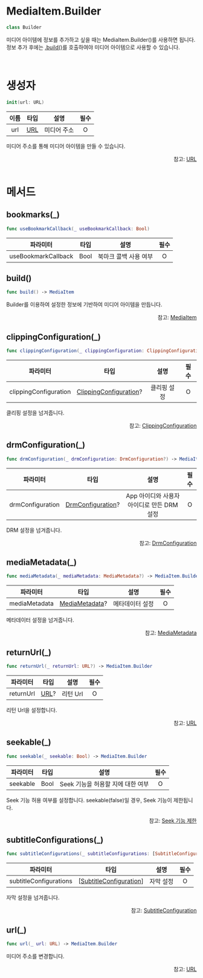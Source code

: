 # MediaItem.Builder

```swift
class Builder
```

미디어 아이템에 정보를 추가하고 싶을 때는 MediaItem.Builder()를 사용하면 됩니다. 정보 추가 후에는 [.build()](#build)를 호출하여야 미디어 아이템으로 사용할 수 있습니다.

<br>

# 생성자

```swift
init(url: URL)
```

|이름|타입|설명|필수|
|:--:|:--:|:--:|:--:|
|url|[URL](https://developer.apple.com/documentation/foundation/url)|미디어 주소|O|

미디어 주소를 통해 미디어 아이템을 만들 수 있습니다.

<div align="right">
참고: <a href="https://developer.apple.com/documentation/foundation/url)">URL</a>
</div>

<br>

# 메서드

## bookmarks(_)

```swift
func useBookmarkCallback(_ useBookmarkCallback: Bool)
```
|파라미터|타입|설명|필수|
|:--:|:--:|:--:|:--:|
|useBookmarkCallback|Bool|북마크 콜백 사용 여부|O|

## build()

```swift
func build() -> MediaItem
```

Builder를 이용하여 설정한 정보에 기반하여 미디어 아이템을 만듭니다.

<div align="right">
참고: <a href="../../struct/media-item/home.md">MediaItem</a>
</div>

## clippingConfiguration(_)

```swift
func clippingConfiguration(_ clippingConfiguration: ClippingConfiguration?) -> MediaItem.Builder
```

|파라미터|타입|설명|필수|
|:--:|:--:|:--:|:--:|
|clippingConfiguration|[ClippingConfiguration](../../struct/clipping-configuration/home.md)?|클리핑 설정|O|

클리핑 설정을 넘겨줍니다.

<div align="right">
참고: <a href="../../struct/clipping-configuration/home.md">ClippingConfiguration</a>
</div>

## drmConfiguration(_)

```swift
func drmConfiguration(_ drmConfiguration: DrmConfiguration?) -> MediaItem.Builder
```

|파라미터|타입|설명|필수|
|:--:|:--:|:--:|:--:|
|drmConfiguration|[DrmConfiguration](../../struct/drm-configuration/home.md)?|App 아이디와 사용자 아이디로 만든 DRM 설정|O|

DRM 설정을 넘겨줍니다.

<div align="right">
참고: <a href="../../struct/drm-configuration/home.md">DrmConfiguration</a>
</div>

## mediaMetadata(_)

```swift
func mediaMetadata(_ mediaMetadata: MediaMetadata?) -> MediaItem.Builder
```

|파라미터|타입|설명|필수|
|:--:|:--:|:--:|:--:|
|mediaMetadata|[MediaMetadata](../../struct/media-metadata/home.md)?|메타데이터 설정|O|

메타데이터 설정을 넘겨줍니다.

<div align="right">
참고: <a href="../../struct/media-metadata/home.md">MediaMetadata</a>
</div>

## returnUrl(_)

```swift
func returnUrl(_ returnUrl: URL?) -> MediaItem.Builder
```

|파라미터|타입|설명|필수|
|:--:|:--:|:--:|:--:|
|returnUrl|[URL](https://developer.apple.com/documentation/foundation/url)?|리턴 Url|O|

리턴 Url을 설정합니다.

<div align="right">
참고: <a href="https://developer.apple.com/documentation/foundation/url">URL</a>
</div>

## seekable(_)

```swift
func seekable(_ seekable: Bool) -> MediaItem.Builder
```

|파라미터|타입|설명|필수|
|:--:|:--:|:--:|:--:|
|seekable|Bool|Seek 기능을 허용할 지에 대한 여부|O|

Seek 기능 허용 여부를 설정합니다. seekable(false)일 경우, Seek 기능이 제한됩니다.

<div align="right">
참고: <a href="../../how-to-use/home.md#seek-기능-제한">Seek 기능 제한</a>
</div>

## subtitleConfigurations(_)

```swift
func subtitleConfigurations(_ subtitleConfigurations: [SubtitleConfiguration]) -> MediaItem.Builder
```

|파라미터|타입|설명|필수|
|:--:|:--:|:--:|:--:|
|subtitleConfigurations|\[[SubtitleConfiguration](../../struct/subtitle-configuration/home.md)\]|자막 설정|O|

자막 설정을 넘겨줍니다.

<div align="right">
참고: <a href="../../struct/subtitle-configuration/home.md">SubtitleConfiguration</a>
</div>

## url(_)

```swift
func url(_ url: URL) -> MediaItem.Builder
```

미디어 주소를 변경합니다.
<div align="right">
참고: <a href="https://developer.apple.com/documentation/foundation/url">URL</a>
</div>